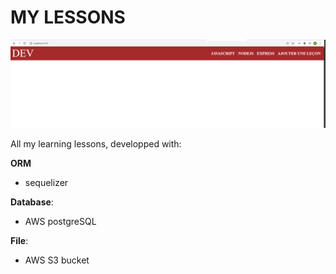# MY LESSONS

![image myLesson](https://github.com/aviateur22/picture_lesson/blob/main/mylesson.PNG?raw=true)



All my learning lessons, developped with: 

**ORM**
- sequelizer


**Database**:
- AWS postgreSQL

 
**File**:
- AWS S3 bucket

